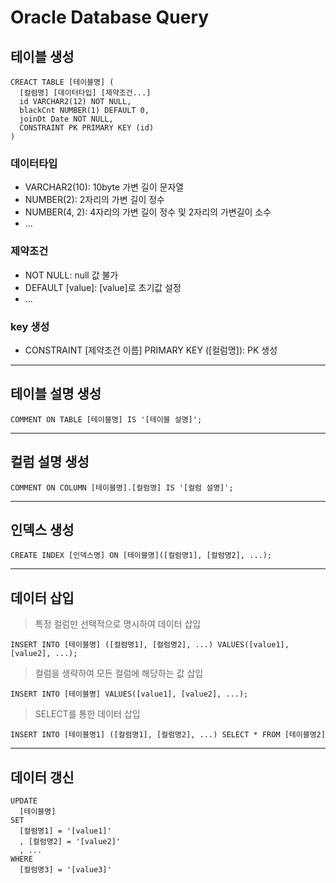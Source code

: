 # Oracle Database Query

## 테이블 생성

    CREACT TABLE [테이블명] (
      [컬럼명] [데이터타입] [제약조건...]
      id VARCHAR2(12) NOT NULL,
      blackCnt NUMBER(1) DEFAULT 0,
      joinDt Date NOT NULL,
      CONSTRAINT PK PRIMARY KEY (id)
    )

### 데이터타입<br>

- VARCHAR2(10): 10byte 가변 길이 문자열<br>
- NUMBER(2): 2자리의 가변 길이 정수<br>
- NUMBER(4, 2): 4자리의 가변 길이 정수 및 2자리의 가변길이 소수<br>
- ...<br>

### 제약조건<br>

- NOT NULL: null 값 불가<br>
- DEFAULT [value]: [value]로 초기값 설정<br>
- ...<br>

### key 생성<br>

- CONSTRAINT [제약조건 이름] PRIMARY KEY ([컬럼명]): PK 생성<br>

---

## 테이블 설명 생성

    COMMENT ON TABLE [테이블명] IS '[테이블 설명]';

---

## 컬럼 설명 생성

    COMMENT ON COLUMN [테이블명].[컬럼명] IS '[컬럼 설명]';

---

## 인덱스 생성

    CREATE INDEX [인덱스명] ON [테이블명]([컬럼명1], [컬럼명2], ...);

---

## 데이터 삽입

> 특정 컬럼만 선택적으로 명시하여 데이터 삽입

    INSERT INTO [테이블명] ([컬럼명1], [컬럼명2], ...) VALUES([value1], [value2], ...);

> 컬럼을 생략하여 모든 컬럼에 해당하는 값 삽입

    INSERT INTO [테이블명] VALUES([value1], [value2], ...);

> SELECT를 통한 데이터 삽입

    INSERT INTO [테이블명1] ([컬럼명1], [컬럼명2], ...) SELECT * FROM [테이블명2]

---

## 데이터 갱신

    UPDATE
      [테이블명]
    SET
      [컬럼명1] = '[value1]'
      , [컬럼명2] = '[value2]'
      , ...
    WHERE
      [컬럼명3] = '[value3]'
